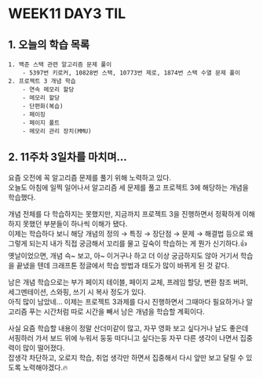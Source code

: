 # WEEK11 DAY3 TIL

## 1. 오늘의 학습 목록
```
1. 백준 스택 관련 알고리즘 문제 풀이
    - 5397번 키로커, 10828번 스택, 10773번 제로, 1874번 스택 수열 문제 풀이
2. 프로젝트 3 개념 학습
    - 연속 메모리 할당
    - 메모리 할당
    - 단편화(복습)
    - 페이징
    - 페이지 폴트
    - 메모리 관리 장치(MMU)
```

## 2. 11주차 3일차를 마치며...
요즘 오전에 꼭 알고리즘 문제를 풀기 위해 노력하고 있다.  
오늘도 아침에 일찍 일어나서 알고리즘 세 문제를 풀고 프로젝트 3에 해당하는 개념을 학습했다.

개념 전체를 다 학습하지는 못했지만, 지금까지 프로젝트 3을 진행하면서 정확하게 이해하지 못했던 부분들이 하나씩 이해가 됐다.  
이제는 학습하다 보니 해당 개념의 정의 → 특징 → 장단점 → 문제 → 해결법 등으로 왜 그렇게 되는지 내가 직접 궁금해서 꼬리를 물고 깊숙이 학습하는 게 뭔가 신기하다.👍  
옛날이었으면, 개념 슥~ 보고, 아~ 이거구나 하고 더 이상 궁금하지도 않아 거기서 학습을 끝냈을 텐데 크래프톤 정글에서 학습 방법과 태도가 많이 바뀌게 된 것 같다.  

남은 개념 학습으로는 부가 페이지 테이블, 페이지 교체, 프레임 할당, 변환 참조 버퍼, 세그멘테이션, 스와핑, 쓰기 시 복사 정도가 있다.  
아직 많이 남았네... 이제는 프로젝트 3과제를 다시 진행하면서 그때마다 필요하거나 알고리즘 푸는 시간처럼 따로 시간을 빼서 남은 개념을 학습할 계획이다.

사실 요즘 학습할 내용이 정말 산더미같이 많고, 자꾸 영화 보고 싶다거나 날도 좋은데 서핑하러 가서 보드 위에 누워서 둥둥 떠다니고 싶다는둥 자꾸 다른 생각이 나면서 집중력이 많이 떨어졌다.  
잡생각 차단하고, 오로지 학습, 취업 생각만 하면서 집중해서 다시 앞만 보고 달릴 수 있도록 노력해야겠다.🔥